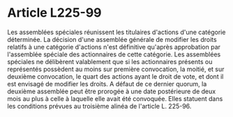 # Article L225-99

Les assemblées spéciales réunissent les titulaires d'actions d'une catégorie déterminée.   La décision d'une assemblée générale de modifier les droits relatifs à une catégorie d'actions n'est définitive qu'après approbation par l'assemblée spéciale des actionnaires de cette catégorie.   Les assemblées spéciales ne délibèrent valablement que si les actionnaires présents ou représentés possèdent au moins sur première convocation, la moitié, et sur deuxième convocation, le quart des actions ayant le droit de vote, et dont il est envisagé de modifier les droits. A défaut de ce dernier quorum, la deuxième assemblée peut être prorogée à une date postérieure de deux mois au plus à celle à laquelle elle avait été convoquée.   Elles statuent dans les conditions prévues au troisième alinéa de l'article L. 225-96.